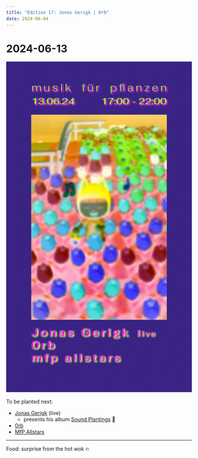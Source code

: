 ```yaml
---
title: "Edition 17: Jonas Gerigk | 0rb"
date: 2024-06-04
---
```


# 2024-06-13

![](/240613.jpg)

To be planted next:
- [Jonas Gerigk](https://jonasgerigk.de/) (live)
  - presents his album [Sound Plantings](https://impakt-koeln.bandcamp.com/album/sound-plantings) 🌱
- [0rb](https://soundcloud.com/0rrb)
- [MfP Allstars](about)

---

Food: surprise from the hot wok 🔥
